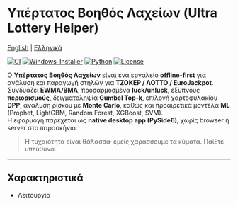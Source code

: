 # Υπέρτατος Βοηθός Λαχείων (Ultra Lottery Helper)
[English](README.md) | [Ελληνικά](README.el.md)

[![CI](https://img.shields.io/badge/CI-passing-brightgreen)](#)
[![Windows_Installer](https://img.shields.io/badge/Windows-Installer-blue)](#)
[![Python](https://img.shields.io/badge/Python-3.10+-blue)](#)
[![License](https://img.shields.io/badge/License-MIT-yellow)](#)

Ο **Υπέρτατος Βοηθός Λαχείων** είναι ένα εργαλείο **offline-first** για ανάλυση και παραγωγή στηλών για **ΤΖΟΚΕΡ / ΛΟΤΤΟ / EuroJackpot**.  
Συνδυάζει **EWMA/BMA**, προσαρμοσμένα **luck/unluck**, έξυπνους **περιορισμούς**, δειγματοληψία **Gumbel Top-k**, επιλογή χαρτοφυλακίου **DPP**, ανάλυση ρίσκου με **Monte Carlo**, καθώς και προαιρετικά μοντέλα **ML** (Prophet, LightGBM, Random Forest, XGBoost, SVM).  
Η εφαρμογή παρέχεται ως **native desktop app (PySide6)**, χωρίς browser ή server στο παρασκήνιο.

> Η τυχαιότητα είναι θάλασσα· εμείς χαράσσουμε τα κύματα. Παίξτε υπεύθυνα.

---

## Χαρακτηριστικά
- Λειτουργία
